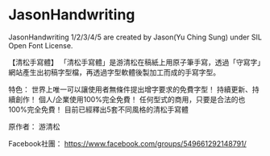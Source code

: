 # JasonHandwriting
JasonHandwriting 1/2/3/4/5 are created by Jason(Yu Ching Sung) under SIL Open Font License.

【清松手寫體】
「清松手寫體」是游清松在稿紙上用原子筆手寫，透過「守寫字」網站產生出初稿字型檔，再透過字型軟體後製加工而成的手寫字型。

特色：
世界上唯一可以讓使用者無條件提出增字要求的免費字型！
持續更新、持續創作！
個人/企業使用100%完全免費！
任何型式的商用，只要是合法的也100%完全免費！
目前已經釋出5套不同風格的清松手寫體

原作者：
游清松

Facebook社團：
https://www.facebook.com/groups/549661292148791/
